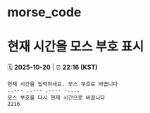 # morse_code
# 현재 시간을 모스 부호 표시
<!-- MORSE_TIME_START -->
🗓️ **2025-10-20** | ⏰ **22:16 (KST)**

```
현재 시간을 입력하세요. 모스 부호로 바꿉니다
..--- ..--- .---- -....
모스 부호를 다시 현재 시간으로 바꿉니다
2216
```
<!-- MORSE_TIME_END -->
